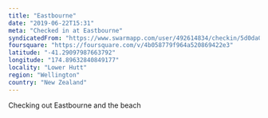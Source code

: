 ```yaml
---
title: "Eastbourne"
date: "2019-06-22T15:31"
meta: "Checked in at Eastbourne"
syndicatedFrom: "https://www.swarmapp.com/user/492614834/checkin/5d0da0ff8fb3c9000871070b"
foursquare: "https://foursquare.com/v/4b058779f964a520869422e3"
latitude: "-41.29097987663792"
longitude: "174.89632840849177"
locality: "Lower Hutt"
region: "Wellington"
country: "New Zealand"
---
```

Checking out Eastbourne and the beach
